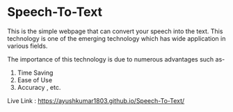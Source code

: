 # Speech-To-Text
This is the simple webpage that can convert your speech into the text. This technology is one of the emerging technology which has wide application in various fields.

The importance of this technology is due to numerous advantages such as-
1. Time Saving
2. Ease of Use
3. Accuracy , etc.

Live Link : https://ayushkumar1803.github.io/Speech-To-Text/
